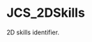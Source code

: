 <!--
   - $File: JCS_2DSkills.html $
   - $Date: 2018-10-01 23:45:33 $
   - $Revision: $
   - $Creator: Jen-Chieh Shen $
   - $Notice: See LICENSE.txt for modification and distribution information
   -                   Copyright © 2018 by Shen, Jen-Chieh $
-->


<div id="content-header">
  <h1>JCS_2DSkills</h1>
</div>

<p>
  2D skills identifier.
</p>
